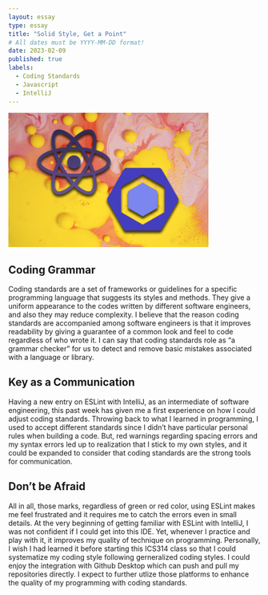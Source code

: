 ```yaml
---
layout: essay
type: essay
title: "Solid Style, Get a Point"
# All dates must be YYYY-MM-DD format!
date: 2023-02-09
published: true
labels:
  - Coding Standards
  - Javascript
  - IntelliJ
---
```


<img width="400px" src="../img/ESLint.jpeg">

## Coding Grammar

Coding standards are a set of frameworks or guidelines for a specific programming language that suggests its styles and methods. They give a uniform appearance to the codes written by different software engineers, and also they may reduce complexity. I believe that the reason coding standards are accompanied among software engineers is that it improves readability by giving a guarantee of a common look and feel to code regardless of who wrote it. I can say that coding standards role as “a grammar checker” for us to detect and remove basic mistakes associated with a language or library.

## Key as a Communication

Having a new entry on ESLint with IntelliJ, as an intermediate  of software engineering, this past week has given me a first experience on how I could adjust coding standards. Throwing back to what I learned in programming, I used to accept different standards since I didn’t have particular personal rules when building a code. But, red warnings regarding spacing errors and my syntax errors led up to realization that I stick to my own styles, and it could be expanded to consider that coding standards are the strong tools for communication.

## Don’t be Afraid

All in all, those marks, regardless of green or red color, using ESLint makes me feel frustrated and it requires me to catch the errors even in small details. At the very beginning of getting familiar with ESLint with IntelliJ, I was not confident if I could get into this IDE. Yet, whenever I practice and play with it, it improves my quality of technique on programming. Personally, I wish I had learned it before starting this ICS314 class so that I could systematize my coding style following gerneralized coding styles. I could enjoy the integration with Github Desktop which can push and pull my repositories directly. I expect to further utlize those platforms to enhance the quality of my programming with coding standards.

